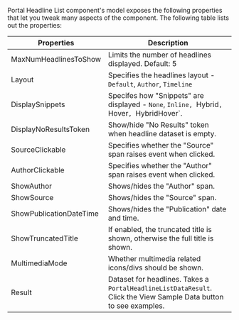 ﻿Portal Headline List component's model exposes the following properties that let you tweak many aspects of the component. The following table lists out the properties: 

   Properties				|  Description											
----------------------------|----------------------------------------------------------------------------------------------
MaxNumHeadlinesToShow		| Limits the number of headlines displayed. <span class="label">Default: 5</span>
Layout						| Specifies the headlines layout - `Default`, `Author`, `Timeline`
DisplaySnippets				| Specifes how "Snippets" are displayed - `None`, `Inline, `Hybrid`, `Hover`, `HybridHover`.
DisplayNoResultsToken		| Show/hide "No Results" token when headline dataset is empty.
SourceClickable				| Specifies whether the "Source" span raises event when clicked.
AuthorClickable				| Specifies whether the "Author" span raises event when clicked.
ShowAuthor					| Shows/hides the "Author" span.
ShowSource					| Shows/hides the "Source" span.
ShowPublicationDateTime		| Shows/hides the "Publication" date and time.
ShowTruncatedTitle			| If enabled, the truncated title is shown, otherwise the full title is shown.
MultimediaMode				| Whether multimedia related icons/divs should be shown.
Result						| Dataset for headlines. Takes a `PortalHeadlineListDataResult`. Click the <span class="btn btn-mini btn-info">View Sample Data</span> button to see examples.
